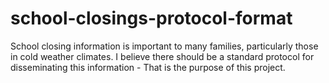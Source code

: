 # school-closings-protocol-format
School closing information is important to many families, particularly those in cold weather climates. I believe there should be a standard protocol for disseminating this information - That is the purpose of this project.
